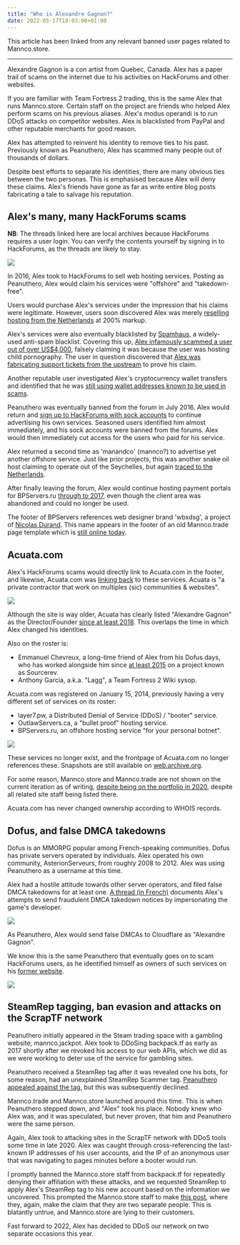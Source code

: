 ```yaml
---
title: "Who is Alexandre Gagnon?"
date: 2022-05-17T18:03:00+01:00
--- 
```


This article has been linked from any relevant banned user pages related to Mannco.store.

----

Alexandre Gagnon is a con artist from Quebec, Canada. Alex has a paper trail of scams on the internet due to his activities on HackForums and other websites.

If you are familiar with Team Fortress 2 trading, this is the same Alex that runs Mannco.store. Certain staff on the project are friends who helped Alex perform scams on his previous aliases. Alex's modus operandi is to run DDoS attacks on competitor websites. Alex is blacklisted from PayPal and other reputable merchants for good reason.

Alex has attempted to reinvent his identity to remove ties to his past. Previously known as Peanuthero, Alex has scammed many people out of thousands of dollars.

Despite best efforts to separate his identities, there are many obvious ties between the two personas. This is emphasised because Alex will deny these claims. Alex's friends have gone as far as write entire blog posts fabricating a tale to salvage his reputation.

## Alex's many, many HackForums scams

**NB**: The threads linked here are local archives because HackForums requires a user login. You can verify the contents yourself by signing in to HackForums, as the threads are likely to stay.

![](/img/articles/skype.png)

In 2016, Alex took to HackForums to sell web hosting services. Posting as Peanuthero, Alex would claim his services were "offshore" and "takedown-free".

Users would purchase Alex's services under the impression that his claims were legitimate. However, users soon discovered Alex was merely [reselling hosting from the Netherlands](/archive/bpservers-scam-alert.html) at 200% markup.

Alex's services were also eventually blacklisted by [Spamhaus](https://www.spamhaus.org/), a widely-used anti-spam blacklist. Covering this up, [Alex infamously scammed a user out of over US$4,000](/archive/scammed-by-peanuthero.html), falsely claiming it was because the user was hosting child pornography. The user in question discovered that [Alex was fabricating support tickets from the upstream](/archive/peanuthero-support-tickets.html) to prove his claim.

Another reputable user investigated Alex's cryptocurrency wallet transfers and identified that he was [still using wallet addresses known to be used in scams](/archive/peanuthero-ban-evasion.html).

Peanuthero was eventually banned from the forum in July 2016. Alex would return and [sign up to HackForums with sock accounts](/archive/bpservers-ru-sock.html) to continue advertising his own services. Seasoned users identified him almost immediately, and his sock accounts were banned from the forums. Alex would then immediately cut access for the users who paid for his service.

Alex returned a second time as 'manandco' (mannco?) to advertise yet another offshore service. Just like prior projects, this was another snake oil host claiming to operate out of the Seychelles, but again [traced to the Netherlands](/archive/shadowhosting.html).

After finally leaving the forum, Alex would continue hosting payment portals for BPServers.ru [through to 2017](https://web.archive.org/web/20170710174638/https://bpservers.ru/), even though the client area was abandoned and could no longer be used.

The footer of BPServers references web designer brand 'wbxdsg', a project of [Nicolas Durand](https://archive.ph/B1CbV). This name appears in the footer of an old Mannco.trade page template which is [still online today](https://archive.ph/mXnG8).

## Acuata.com

Alex's HackForums scams would directly link to Acuata.com in the footer, and likewise, Acuata.com was [linking back](https://web.archive.org/web/20150423042823/http://acuata.com/) to these services. Acuata is "a private contractor that work on multiples (sic) communities & websites".

![](/img/articles/acuata.com-now.png)

Although the site is way older, Acuata has clearly listed "Alexandre Gagnon" as the Director/Founder [since at least 2018](https://web.archive.org/web/20180412212144/https://acuata.com/). This overlaps the time in which Alex changed his identities.

Also on the roster is:

* Emmanuel Chevreux, a long-time friend of Alex from his Dofus days, who has worked alongside him since [at least 2015](https://archive.ph/jTL33) on a project known as Sourcerev.
* Anthony Garcia, a.k.a. "Lagg", a Team Fortress 2 Wiki sysop.

Acuata.com was registered on January 15, 2014, previously having a very different set of services on its roster:

* layer7.pw, a Distributed Denial of Service (DDoS) / "booter" service.
* OutlawServers.ca, a "bullet proof" hosting service.
* BPServers.ru, an offshore hosting service "for your personal botnet".

![](/img/articles/acuata.com-2016.png)

These services no longer exist, and the frontpage of Acuata.com no longer references these. Snapshots are still available on [web.archive.org](https://web.archive.org/web/20220000000000*/acuata.com).

For some reason, Mannco.store and Mannco.trade are not shown on the current iteration as of writing, [despite being on the portfolio in 2020](https://archive.ph/KHmlf), despite all related site staff being listed there.

Acuata.com has never changed ownership according to WHOIS records.

## Dofus, and false DMCA takedowns

Dofus is an MMORPG popular among French-speaking communities. Dofus has private servers operated by individuals.  Alex operated his own community, AsterionServeurs, from roughly 2008 to 2012. Alex was using Peanuthero as a username at this time.

Alex had a hostile attitude towards other server operators, and filed false DMCA takedowns for at least one. [A thread (in French)](https://archive.ph/ElqbV) documents Alex's attempts to send fraudulent DMCA takedown notices by impersonating the game's developer.

![](/img/articles/peanuthero-dofus-dmca.png)

As Peanuthero, Alex would send false DMCAs to Cloudflare as "Alexandre Gagnon". 

We know this is the same Peanuthero that eventually goes on to scam HackForums users, as he identified himself as owners of such services on his [former website](https://web.archive.org/web/20141218054701/http://peanuthero.com/).

![](/img/articles/peanuthero.com.png)

## SteamRep tagging, ban evasion and attacks on the ScrapTF network

Peanuthero initially appeared in the Steam trading space with a gambling website, mannco.jackpot. Alex took to DDoSing backpack.tf as early as 2017 shortly after we revoked his access to our web APIs, which we did as we were working to deter use of the service for gambling sites.

Peanuthero received a SteamRep tag after it was revealed one his bots, for some reason, had an unexplained SteamRep Scammer tag. [Peanuthero appealed against the tag](https://forums.steamrep.com/threads/appeal-76561198026734540-%E2%9C%85peanuthero-mannco-trade-banned-by-sr.180729/), but this was subsequently declined.

Mannco.trade and Mannco.store launched around this time. This is when Peanuthero stepped down, and "Alex" took his place. Nobody knew who Alex was, and it was speculated, but never proven, that him and Peanuthero were the same person.

Again, Alex took to attacking sites in the ScrapTF network with DDoS tools some time in late 2020. Alex was caught through cross-referencing the last-known IP addresses of his user accounts, and the IP of an anonymous user that was navigating to pages minutes before a booter would run.

I promptly banned the Mannco.store staff from backpack.tf for repeatedly denying their affiliation with these attacks, and we requested SteamRep to apply Alex's SteamRep tag to his new account based on the information we uncovered. This prompted the Mannco.store staff to make [this post](https://archive.ph/hkDUL), where they, again, make the claim that they are two separate people. This is blatantly untrue, and Mannco.store are lying to their customers.

Fast forward to 2022, Alex has decided to DDoS our network on two separate occasions this year.